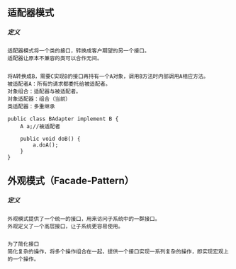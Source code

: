 
## 适配器模式

##### 定义
    
    适配器模式将一个类的接口，转换成客户期望的另一个接口。
    适配器让原本不兼容的类可以合作无间。

#####
    将A转换成B，需要C实现B的接口再持有一个A对象，调用B方法时内部调用A相应方法。
    被适配者A：所有的请求都委托给被适配者。
    对象组合：适配器与被适配者。
    对象适配器：组合（当前）
    类适配器：多重继承
    
```
public class BAdapter implement B {
    A a;//被适配者
    
    public void doB() {
        a.doA();
    }
}
```    
    
## 外观模式（Facade-Pattern）    

##### 定义

    外观模式提供了一个统一的接口，用来访问子系统中的一群接口。
    外观定义了一个高层接口，让子系统更容易使用。

#####

    为了简化接口
    简化复杂的操作，将多个操作组合在一起，提供一个接口实现一系列复杂的操作，即实现宏观上的一个操作。